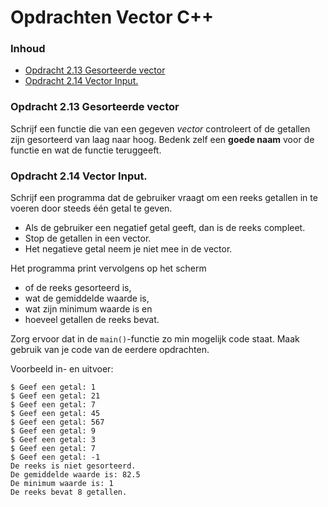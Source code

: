 # Opdrachten Vector C++[](title-id) <!-- omit in toc -->

### Inhoud[](toc-id) <!-- omit in toc -->
- [Opdracht 2.13 Gesorteerde vector](#opdracht-213-gesorteerde-vector)
- [Opdracht 2.14 Vector Input.](#opdracht-214-vector-input)


### Opdracht 2.13 Gesorteerde vector
Schrijf een functie die van een gegeven *vector<int>* controleert of de getallen zijn
gesorteerd van laag naar hoog. Bedenk zelf een **goede naam** voor de functie en wat de
functie teruggeeft.

### Opdracht 2.14 Vector Input.
Schrijf een programma dat de gebruiker vraagt om een reeks getallen in te voeren door steeds één getal te geven. 
- Als de gebruiker een negatief getal geeft, dan is de reeks compleet. 
- Stop de getallen in een vector. 
- Het negatieve getal neem je niet mee in de vector.

Het programma print vervolgens op het scherm 
- of de reeks gesorteerd is, 
- wat de gemiddelde waarde is, 
- wat zijn minimum waarde is en 
- hoeveel getallen de reeks bevat.
  
Zorg ervoor dat in de `main()`-functie zo min mogelijk code staat. Maak gebruik van je
code van de eerdere opdrachten.

Voorbeeld in- en uitvoer:
```console
$ Geef een getal: 1
$ Geef een getal: 21
$ Geef een getal: 7
$ Geef een getal: 45
$ Geef een getal: 567
$ Geef een getal: 9
$ Geef een getal: 3
$ Geef een getal: 7
$ Geef een getal: -1
De reeks is niet gesorteerd.
De gemiddelde waarde is: 82.5
De minimum waarde is: 1
De reeks bevat 8 getallen.
```